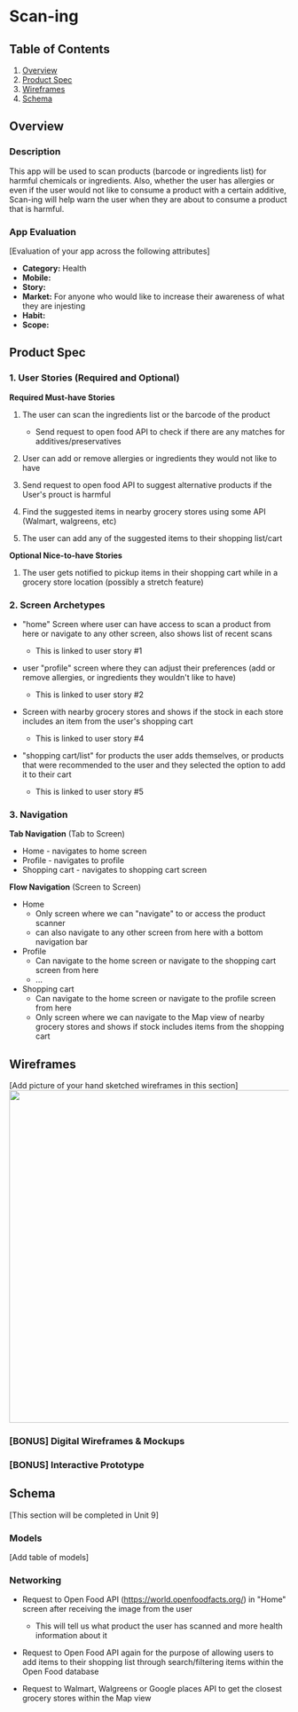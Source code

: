 # Scan-ing

## Table of Contents
1. [Overview](#Overview)
1. [Product Spec](#Product-Spec)
1. [Wireframes](#Wireframes)
2. [Schema](#Schema)

## Overview
### Description
This app will be used to scan products (barcode or ingredients list) for harmful chemicals or ingredients. Also, whether the user has allergies or even if the user would not like to consume a product with a certain additive, Scan-ing will help warn the user when they are about to consume a product that is harmful.



### App Evaluation
[Evaluation of your app across the following attributes]
- **Category:** Health
- **Mobile:** 
- **Story:** 
- **Market:** For anyone who would like to increase their awareness of what they are injesting 
- **Habit:** 
- **Scope:**

## Product Spec

### 1. User Stories (Required and Optional)

**Required Must-have Stories**


1. The user can scan the ingredients list or the barcode of the product

    - Send request to open food API to check if there are any matches for additives/preservatives

2. User can add or remove allergies or ingredients they would not like to have
    
    
3. Send request to open food API to suggest alternative products if the User's prouct is harmful


4. Find the suggested items in nearby grocery stores using some API (Walmart, walgreens, etc)


5. The user can add any of the suggested items to their shopping list/cart





**Optional Nice-to-have Stories**

 1. The user gets notified to pickup items in their shopping cart while in a grocery store location (possibly a stretch feature)
 

### 2. Screen Archetypes

* "home" Screen where user can have access to scan a product from here or navigate to any other screen, also shows list of recent scans
   * This is linked to user story #1
* user "profile" screen where they can adjust their preferences (add or remove allergies, or ingredients they wouldn't like to have)
   * This is linked to user story #2

* Screen with nearby grocery stores and shows if the stock in each store includes an item from the user's shopping cart
    * This is linked to user story #4

* "shopping cart/list" for products the user adds themselves, or products that were recommended to the user and they selected the option to add it to their cart
    * This is linked to user story #5


### 3. Navigation

**Tab Navigation** (Tab to Screen)

* Home - navigates to home screen
* Profile - navigates to profile
* Shopping cart - navigates to shopping cart screen

**Flow Navigation** (Screen to Screen)

* Home
   * Only screen where we can "navigate" to or access the product scanner
   * can also navigate to any other screen from here with a bottom navigation bar
* Profile
   * Can navigate to the home screen or navigate to the shopping cart screen from here
   * ...
* Shopping cart 
    * Can navigate to the home screen or navigate to the profile screen from here
    * Only screen where we can navigate to the Map view of nearby grocery stores and shows if stock includes items from the shopping cart


## Wireframes
[Add picture of your hand sketched wireframes in this section]
<img src="YOUR_WIREFRAME_IMAGE_URL" width=600>

### [BONUS] Digital Wireframes & Mockups

### [BONUS] Interactive Prototype

## Schema 
[This section will be completed in Unit 9]
### Models
[Add table of models]
### Networking
   - Request to Open Food API (https://world.openfoodfacts.org/) in "Home" screen after receiving the image from the user
        - This will tell us what product the user has scanned and more health information about it

   - Request to Open Food API again for the purpose of allowing users to add items to their shopping list through search/filtering items within the Open Food database

   - Request to Walmart, Walgreens or Google places API to get the closest grocery stores within the Map view 
  
